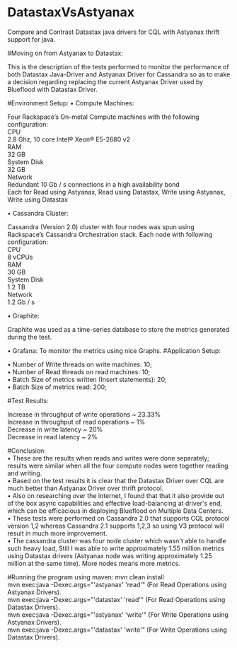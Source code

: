 # DatastaxVsAstyanax
Compare and Contrast Datastax java drivers for CQL with Astyanax thrift support for java. 

#Moving on from Astyanax to Datastax:

This is the description of the tests performed to monitor the performance of both Datastax Java-Driver and Astyanax Driver for Cassandra so as to make a decision regarding replacing the current Astyanax Driver used by Blueflood with Datastax Driver.

#Environment Setup:
•	Compute Machines:<br />

Four Rackspace’s On-metal Compute machines with the following configuration:<br />
CPU<br />
2.8 Ghz, 10 core Intel® Xeon® E5-2680 v2<br />
RAM<br />
32 GB<br />
System Disk<br />
32 GB<br />
Network<br />
Redundant 10 Gb / s connections in a high availability bond<br />
Each for Read using Astyanax, Read using Datastax, Write using Astyanax, Write using Datastax

•	Cassandra Cluster:

Cassandra (Version 2.0) cluster with four nodes was spun using Rackspace’s Cassandra Orchestration stack.
Each node with following configuration:<br />
CPU<br />
8 vCPUs<br />
RAM<br />
30 GB<br />
System Disk<br />
1.2 TB<br />
Network<br />
1.2 Gb / s<br />

•	Graphite:

Graphite was used as a time-series database to store the metrics generated during the test.

•	Grafana: To monitor the metrics using nice Graphs.
#Application Setup:<br />

•	Number of Write threads on write machines: 10;<br />
•	Number of Read threads on read machines: 10;<br />
•	Batch Size of metrics written (Insert statements): 20;<br />
•	Batch Size of metrics read: 200;<br />

#Test Results:<br />

Increase in throughput of write operations ~ 23.33%<br />
Increase in throughput of read operations ~ 1%<br />
Decrease in write latency ~ 20%<br />
Decrease in read latency ~ 2%<br />

#Conclusion:<br />
•	These are the results when reads and writes were done separately; results were similar when all the four compute nodes were together reading and writing.<br />
•	Based on the test results it is clear that the Datastax Driver over CQL are much better than Astyanax Driver over thrift protocol.<br />
•	Also on researching over the internet, I found that that it also provide out of the box async capabilities and effective load-balancing at driver's end, which can be efficacious in deploying Blueflood on Multiple Data Centers.<br />
•	These tests were performed on Cassandra 2.0 that supports CQL protocol version 1,2 whereas Cassandra 2.1 supports 1,2,3 so using V3 protocol will result in much more improvement.<br />
•	The cassandra cluster was four node cluster which wasn't able to handle such heavy load, Still I was able to write approximately 1.55 million metrics using Datastax drivers (Astyanax node was writing approximately 1.25 million at the same time). More nodes means more metrics.

#Running the program using maven:
mvn clean install<br />
mvn exec:java -Dexec.args="'astyanax' 'read'" (For Read Operations using Astyanax Drivers).<br />
mvn exec:java -Dexec.args="'datastax' 'read'" (For Read Operations using Datastax Drivers).<br />
mvn exec:java -Dexec.args="'astyanax' 'write'" (For Write Operations using Astyanax Drivers).<br />
mvn exec:java -Dexec.args="'datastax' 'write'" (For Write Operations using Datastax Drivers).<br />
